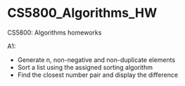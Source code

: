 # CS5800_Algorithms_HW
CS5800: Algorithms homeworks

A1: 
 * Generate n, non-negative and non-duplicate elements
 * Sort a list using the assigned sorting algorithm
 * Find the closest number pair and display the difference
